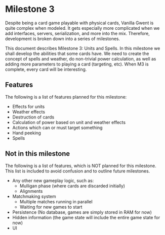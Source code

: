 # Milestone 3

Despite being a card game playable with physical cards, Vanilla Gwent is quite complex when modeled.
It gets especially more complicated when we add interfaces, servers, serialization, and more into the mix.
Therefore, development is broken down into a series of milestones.

This document describes Milestone 3: Units and Spells.
In this milestone we shall develop the abilities that some cards have.
We need to create the concept of spells and weather, do non-trivial power calculation,
as well as adding more parameters to playing a card (targeting, etc). 
When M3 is complete, every card will be interesting.

## Features
The following is a list of features planned for this milestone:

- Effects for units
- Weather effects
- Destruction of cards
- Calculation of power based on unit and weather effects
- Actions which can or must target something
- Hand peeking
- Spells

## Not in this milestone
The following is a list of features, which is NOT planned for this milestone.
This list is included to avoid confusion and to outline future milestones.

- Any other new gameplay logic, such as:
    - Mulligan phase (where cards are discarded initially)
    - Alignments
- Matchmaking system
    - Multiple matches running in parallel
    - Waiting for new games to start
- Persistence (No database, games are simply stored in RAM for now)
- Hidden information (the game state will include the entire game state for now)
- UI
